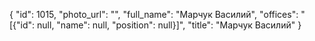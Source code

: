 {
    "id": 1015,
    "photo_url": "",
    "full_name": "Марчук Василий",
    "offices": "[{\"id\": null, \"name\": null, \"position\": null}]",
    "title": "Марчук Василий"
}